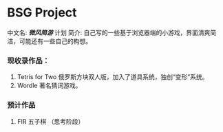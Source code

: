 # BSG Project
中文名: ***微风简游*** 计划
简介: 自己写的一些基于浏览器端的小游戏，界面清爽简洁，可能还有一些自己的构想。
### 现收录作品：
1. Tetris for Two 俄罗斯方块双人版，加入了道具系统，独创“变形”系统。
2. Wordle 著名猜词游戏。
### 预计作品
1. FIR 五子棋 （思考阶段）
